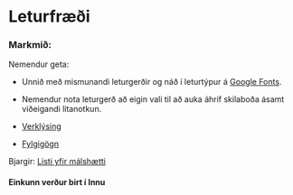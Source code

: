 # Leturfræði

### Markmið:
Nemendur geta:
* Unnið með mismunandi leturgerðir og náð í leturtýpur á [Google Fonts](https://fonts.google.com/). 
* Nemendur nota leturgerð að eigin vali til að auka áhrif skilaboða ásamt viðeigandi litanotkun. 

* [Verklýsing](Verkefni_6.pdf)
* [Fylgigögn](https://github.com/vefgrunnur/21H/tree/main/S%C3%BDnid%C3%A6mi/V-6)

Bjargir: [Listi yfir málshætti](https://www.ms.is/okkar-mal/islenskuatak/listi-yfir-malshaetti)

#### Einkunn verður birt í Innu